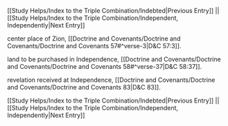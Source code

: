 [[Study Helps/Index to the Triple Combination/Indebted|Previous Entry]]  ||  [[Study Helps/Index to the Triple Combination/Independent, Independently|Next Entry]]

 center place of Zion, [[Doctrine and Covenants/Doctrine and Covenants/Doctrine and Covenants 57#^verse-3|D&C 57:3]].

 land to be purchased in Independence, [[Doctrine and Covenants/Doctrine and Covenants/Doctrine and Covenants 58#^verse-37|D&C 58:37]].

 revelation received at Independence, [[Doctrine and Covenants/Doctrine and Covenants/Doctrine and Covenants 83|D&C 83]].

[[Study Helps/Index to the Triple Combination/Indebted|Previous Entry]]  ||  [[Study Helps/Index to the Triple Combination/Independent, Independently|Next Entry]]